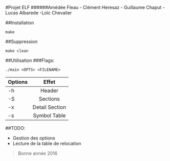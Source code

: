 #Projet ELF
######Amédée Fleau - Clément Heresaz - Guillaume Chaput - Lucas Albarede -Loïc Chevalier

##Installation
```
make
```

##Suppression
```
make clean
```

##Utilisation
###Flags:
```
./main <OPTS> <FILENAME>
```

| Options       | Effet                    |
| ------------- |:------------------------:|
| -h            | Header                   |
| -S            | Sections                 |
| -x<num>       | Detail Section <num>     |
| -s            | Symbol Table             |

##TODO:
* Gestion des options
* Lecture de la table de relocation

> Bonne année 2016
